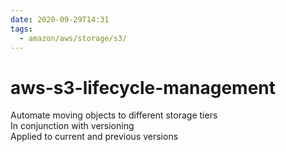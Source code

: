 ```yaml
---
date: 2020-09-29T14:31
tags:
  - amazon/aws/storage/s3/
---
```


# aws-s3-lifecycle-management




Automate moving objects to different storage tiers  
In conjunction with versioning  
Applied to current and previous versions

